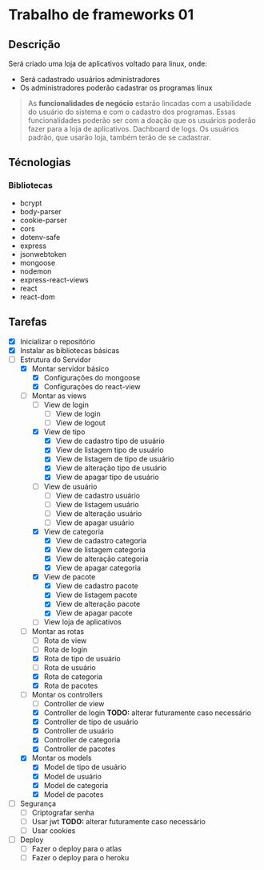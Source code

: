 # Trabalho de frameworks 01

## Descrição

Será criado uma loja de aplicativos voltado para linux, onde:

* Será cadastrado usuários administradores
* Os administradores poderão cadastrar os programas linux

> As **funcionalidades de negócio** estarão lincadas com a usabilidade do usuário do sistema e com o cadastro dos programas.  Essas funcionalidades poderão ser com a doação que os usuários poderão fazer para a loja de aplicativos. Dachboard de logs. Os usuários padrão, que usarão loja, também terão de se cadastrar.

## Técnologias

### Bibliotecas
- bcrypt
- body-parser
- cookie-parser
- cors
- dotenv-safe
- express
- jsonwebtoken
- mongoose
- nodemon
- express-react-views 
- react 
- react-dom 


## Tarefas
- [x] Inicializar o repositório
- [x] Instalar as bibliotecas básicas
- [ ] Estrutura do Servidor
    - [x] Montar servidor básico
        - [x] Configurações do mongoose
        - [x] Configurações do react-view
    - [ ] Montar as views
        - [ ] View de login
            - [ ] View de login
            - [ ] View de logout
        - [x] View de tipo
            - [x] View de cadastro    tipo de usuário
            - [x] View de listagem    tipo de usuário
            - [x] View de listagem de tipo de usuário
            - [x] View de alteração   tipo de usuário
            - [x] View de apagar      tipo de usuário
        - [ ] View de usuário
            - [ ] View de cadastro  usuário
            - [ ] View de listagem  usuário
            - [ ] View de alteração usuário
            - [ ] View de apagar    usuário
        - [x] View de categoria
            - [x] View de cadastro   categoria  
            - [x] View de listagem   categoria
            - [x] View de alteração  categoria
            - [x] View de apagar     categoria
        - [x] View de pacote
            - [x] View de cadastro   pacote  
            - [x] View de listagem   pacote
            - [x] View de alteração  pacote
            - [x] View de apagar     pacote
        - [ ] View loja de aplicativos
    - [ ] Montar as rotas
        - [ ] Rota de view
        - [ ] Rota de login
        - [x] Rota de tipo de usuário
        - [ ] Rota de usuário
        - [x] Rota de categoria
        - [x] Rota de pacotes
    - [ ] Montar os controllers
        - [ ] Controller de view
        - [x] Controller de login **TODO:** alterar futuramente caso necessário
        - [x] Controller de tipo de usuário
        - [x] Controller de usuário
        - [x] Controller de categoria
        - [x] Controller de pacotes        
    - [x] Montar os models
        - [x] Model de tipo de usuário
        - [x] Model de usuário
        - [x] Model de categoria
        - [x] Model de pacotes  
- [ ] Segurança
    - [ ] Criptografar senha
    - [ ] Usar jwt **TODO:** alterar futuramente caso necessário
    - [ ] Usar cookies
- [ ] Deploy
    - [ ] Fazer o deploy para o atlas
    - [ ] Fazer o deploy para o heroku